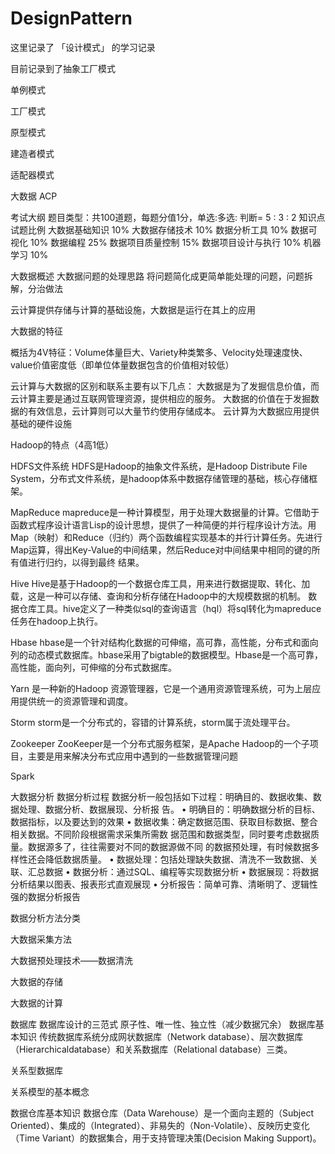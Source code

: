 # DesignPattern

这里记录了 「设计模式」 的学习记录

目前记录到了抽象工厂模式

单例模式

工厂模式

原型模式

建造者模式

适配器模式

大数据 ACP

考试大纲
题目类型：共100道题，每题分值1分，单选:多选: 判断= 5 : 3 : 2
知识点	试题比例
大数据基础知识	10%
大数据存储技术	10%
数据分析工具	10%
数据可视化	10%
数据编程	25%
数据项目质量控制	15%
数据项目设计与执行	10%
机器学习	10%

大数据概述
大数据问题的处理思路
将问题简化成更简单能处理的问题，问题拆解，分治做法

云计算提供存储与计算的基础设施，大数据是运行在其上的应用

大数据的特征

概括为4V特征：Volume体量巨大、Variety种类繁多、Velocity处理速度快、value价值密度低（即单位体量数据包含的价值相对较低）

云计算与大数据的区别和联系主要有以下几点：
大数据是为了发掘信息价值，而云计算主要是通过互联网管理资源，提供相应的服务。
大数据的价值在于发掘数据的有效信息，云计算则可以大量节约使用存储成本。
云计算为大数据应用提供基础的硬件设施

Hadoop的特点（4高1低）


HDFS文件系统
HDFS是Hadoop的抽象文件系统，是Hadoop Distribute File System，分布式文件系统，是hadoop体系中数据存储管理的基础，核心存储框架。

MapReduce
mapreduce是一种计算模型，用于处理大数据量的计算。它借助于函数式程序设计语言Lisp的设计思想，提供了一种简便的并行程序设计方法。用Map（映射）和Reduce（归约）两个函数编程实现基本的并行计算任务。先进行Map运算，得出Key-Value的中间结果，然后Reduce对中间结果中相同的键的所有值进行归约，以得到最终
结果。

Hive
Hive是基于Hadoop的一个数据仓库工具，用来进行数据提取、转化、加载，这是一种可以存储、查询和分析存储在Hadoop中的大规模数据的机制。
数据仓库工具。hive定义了一种类似sql的查询语言（hql）将sql转化为mapreduce任务在hadoop上执行。

Hbase
hbase是一个针对结构化数据的可伸缩，高可靠，高性能，分布式和面向列的动态模式数据库。hbase采用了bigtable的数据模型。Hbase是一个高可靠，高性能，面向列，可伸缩的分布式数据库。

Yarn
是一种新的Hadoop 资源管理器，它是一个通用资源管理系统，可为上层应用提供统一的资源管理和调度。

Storm
storm是一个分布式的，容错的计算系统，storm属于流处理平台。


Zookeeper
ZooKeeper是一个分布式服务框架，是Apache Hadoop的一个子项目，主要是用来解决分布式应用中遇到的一些数据管理问题

Spark

大数据分析
数据分析过程
数据分析一般包括如下过程：明确目的、数据收集、数据处理、数据分析、数据展现、分析报
告。
• 明确目的：明确数据分析的目标、数据指标，以及要达到的效果
• 数据收集：确定数据范围、获取目标数据、整合相关数据。不同阶段根据需求采集所需数
据范围和数据类型，同时要考虑数据质量。数据源多了，往往需要对不同的数据源做不同
的数据预处理，有时候数据多样性还会降低数据质量。
• 数据处理：包括处理缺失数据、清洗不一致数据、关联、汇总数据
• 数据分析：通过SQL、编程等实现数据分析
• 数据展现：将数据分析结果以图表、报表形式直观展现
• 分析报告：简单可靠、清晰明了、逻辑性强的数据分析报告

数据分析方法分类

大数据采集方法

大数据预处理技术——数据清洗

大数据的存储

大数据的计算


数据库
数据库设计的三范式
原子性、唯一性、独立性（减少数据冗余）
数据库基本知识
传统数据库系统分成网状数据库（Network database）、层次数据库（Hierarchicaldatabase）和关系数据库（Relational database）三类。

关系型数据库

关系模型的基本概念

数据仓库基本知识
数据仓库（Data Warehouse）是一个面向主题的（Subject Oriented）、集成的（Integrated）、非易失的（Non-Volatile）、反映历史变化（Time Variant）的数据集合，用于支持管理决策(Decision Making Support)。


